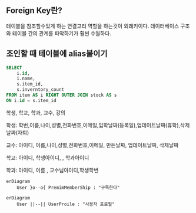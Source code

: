 ## Foreign Key란?
테이블을 참조할수있게 하는 연결고리 역할을 하는것이 외래키이다.
데이터베이스 구조와 테이블 간의 관계를 파악하기가 훨씬 수월하다.

## 조인할 때 테이블에 alias붙이기
```sql
SELECT 
	i.id,
	i.name,
	s.item_id,
	s.inverntory_count
FROM item AS i RIGHT OUTER JOIN stock AS s
ON i.id = s.item_id
```

학생, 학교, 학과, 교수, 강의

학생: 학번,이름,나이,성별,전화번호,이메일,입학날짜(등록일),업데이트날짜(휴학),삭제날짜(자퇴)

교수: 아이디, 이름,나이,성별,전화번호,이메일, 만든날짜, 업데이트날짜, 삭제날짜

학교: 아이디, 학생아이디, , 학과아이디

학과: 아이디, 이름 , 교수님아이디,학생학번

```mermaid
erDiagram
	User }o--o{ PremimMemberShip : "구독한다"
```

```mermaid
erDiagram
	User ||--|| UserProile : "사용자 프로필"
```

